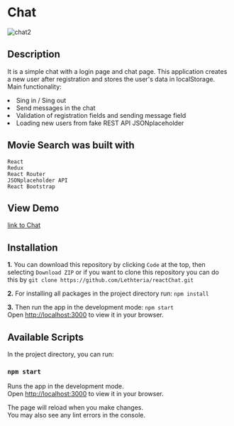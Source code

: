 # Chat
![chat2](https://github.com/Lethteria/reactChat/assets/25557993/8a088bad-9f9d-411d-9eed-0b8786b3e408)


## Description

It is a simple chat with a login page and chat page. This application creates a new user after registration and stores the user's data in localStorage. Main functionality:
<li> Sing in / Sing out
<li> Send messages in the chat
<li> Validation of registration fields and sending message field
<li> Loading new users from fake REST API JSONplaceholder 

## Movie Search was built with
`React`\
`Redux `\
`React Router`\
`JSONplaceholder API`\
`React Bootstrap`

## View Demo
<a href="https://[movie-search-lilac.vercel.app/](https://chat-livid-nu.vercel.app/)">link to Chat</a>

## Installation
**1.** You can download this repository by clicking `Code` at the top, then selecting `Download ZIP` or if you want to clone this repository you can do this by
`git clone https://github.com/Lethteria/reactChat.git`

**2.** For installing all packages in the project directory run: 
`npm install`

**3.** Then run the app in the development mode:
`npm start`\
Open [http://localhost:3000](http://localhost:3000) to view it in your browser.

## Available Scripts

In the project directory, you can run:

### `npm start`

Runs the app in the development mode.\
Open [http://localhost:3000](http://localhost:3000) to view it in your browser.

The page will reload when you make changes.\
You may also see any lint errors in the console.
